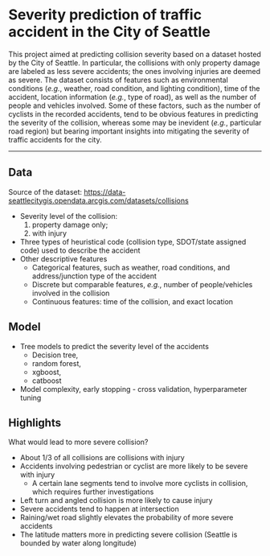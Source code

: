 # Severity prediction of traffic accident in the City of Seattle 

This project aimed at predicting collision severity based on a dataset hosted by the City of Seattle. In particular, the collisions with only property damage are labeled as less severe accidents; the ones involving injuries are deemed as severe. The dataset consists of features such as environmental conditions (<em>e.g.</em>, weather, road condition, and lighting condition), time of the accident, location information (<em>e.g.</em>, type of road), as well as the number of people and vehicles involved. Some of these factors, such as the number of cyclists in the recorded accidents, tend to be obvious features in predicting the severity of the collision, whereas some may be inevident (<em>e.g.</em>, particular road region) but bearing important insights into mitigating the severity of traffic accidents for the city.  

---
## Data
Source of the dataset: https://data-seattlecitygis.opendata.arcgis.com/datasets/collisions
* Severity level of the collision: 
    1. property damage only; 
    2. with injury
* Three types of heuristical code (collision type, SDOT/state assigned code) used to describe the accident
* Other descriptive features
    * Categorical features, such as weather, road conditions, and address/junction type of the accident
    * Discrete but comparable features, <em>e.g.</em>, number of people/vehicles involved in the collision
    * Continuous features: time of the collision, and exact location 

## Model
* Tree models to predict the severity level of the accidents
    * Decision tree, 
    * random forest, 
    * xgboost, 
    * catboost
* Model complexity, early stopping - cross validation, hyperparameter tuning

## Highlights
What would lead to more severe collision?
* About 1/3 of all collisions are collisions with injury
* Accidents involving pedestrian or cyclist are more likely to be severe with injury
    * A certain lane segments tend to involve more cyclists in collision, which requires further investigations
* Left turn and angled collision is more likely to cause injury
* Severe accidents tend to happen at intersection
* Raining/wet road slightly elevates the probability of more severe accidents
* The latitude matters more in predicting severe collision (Seattle is bounded by water along longitude)
